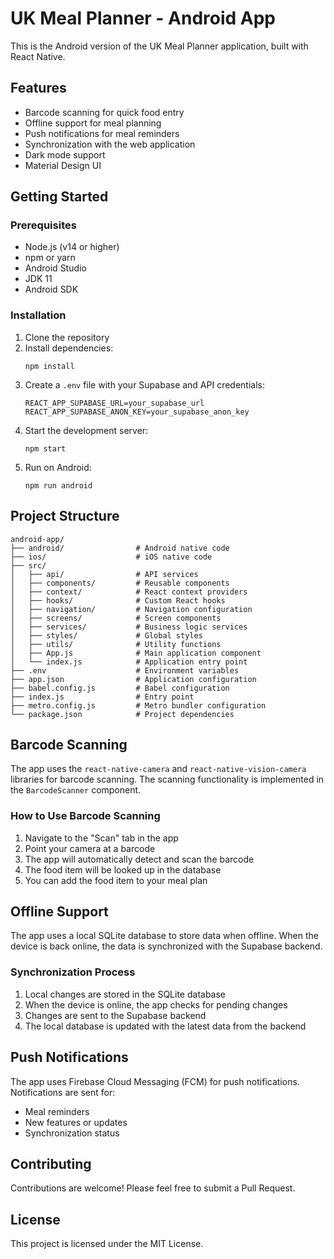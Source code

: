 # UK Meal Planner - Android App

This is the Android version of the UK Meal Planner application, built with React Native.

## Features

- Barcode scanning for quick food entry
- Offline support for meal planning
- Push notifications for meal reminders
- Synchronization with the web application
- Dark mode support
- Material Design UI

## Getting Started

### Prerequisites

- Node.js (v14 or higher)
- npm or yarn
- Android Studio
- JDK 11
- Android SDK

### Installation

1. Clone the repository
2. Install dependencies:
   ```
   npm install
   ```
3. Create a `.env` file with your Supabase and API credentials:
   ```
   REACT_APP_SUPABASE_URL=your_supabase_url
   REACT_APP_SUPABASE_ANON_KEY=your_supabase_anon_key
   ```
4. Start the development server:
   ```
   npm start
   ```
5. Run on Android:
   ```
   npm run android
   ```

## Project Structure

```
android-app/
├── android/                # Android native code
├── ios/                    # iOS native code
├── src/
│   ├── api/                # API services
│   ├── components/         # Reusable components
│   ├── context/            # React context providers
│   ├── hooks/              # Custom React hooks
│   ├── navigation/         # Navigation configuration
│   ├── screens/            # Screen components
│   ├── services/           # Business logic services
│   ├── styles/             # Global styles
│   ├── utils/              # Utility functions
│   ├── App.js              # Main application component
│   └── index.js            # Application entry point
├── .env                    # Environment variables
├── app.json                # Application configuration
├── babel.config.js         # Babel configuration
├── index.js                # Entry point
├── metro.config.js         # Metro bundler configuration
└── package.json            # Project dependencies
```

## Barcode Scanning

The app uses the `react-native-camera` and `react-native-vision-camera` libraries for barcode scanning. The scanning functionality is implemented in the `BarcodeScanner` component.

### How to Use Barcode Scanning

1. Navigate to the "Scan" tab in the app
2. Point your camera at a barcode
3. The app will automatically detect and scan the barcode
4. The food item will be looked up in the database
5. You can add the food item to your meal plan

## Offline Support

The app uses a local SQLite database to store data when offline. When the device is back online, the data is synchronized with the Supabase backend.

### Synchronization Process

1. Local changes are stored in the SQLite database
2. When the device is online, the app checks for pending changes
3. Changes are sent to the Supabase backend
4. The local database is updated with the latest data from the backend

## Push Notifications

The app uses Firebase Cloud Messaging (FCM) for push notifications. Notifications are sent for:

- Meal reminders
- New features or updates
- Synchronization status

## Contributing

Contributions are welcome! Please feel free to submit a Pull Request.

## License

This project is licensed under the MIT License.